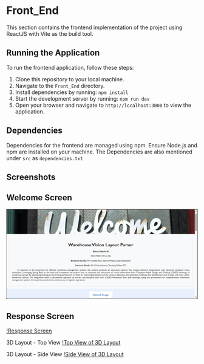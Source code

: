 # Front_End

This section contains the frontend implementation of the project using ReactJS with Vite as the build tool.

## Running the Application

To run the frontend application, follow these steps:

1. Clone this repository to your local machine.
2. Navigate to the `Front_End` directory.
3. Install dependencies by running: `npm install`
4. Start the development server by running: `npm run dev`
5. Open your browser and navigate to `http://localhost:3000` to view the application.

## Dependencies

Dependencies for the frontend are managed using npm. Ensure Node.js and npm are installed on your machine. The Dependencies are also mentioned under `src` as `dependencies.txt`

## Screenshots

Welcome Screen
---
![Welcome Screen](https://github.com/RincisM/Warehouse_Vision_Layout_Parser/blob/f58537e42f3a09f3b586e115fc59ec6c81e08fe6/Screenshots/Welcome_Screen.png)

Response Screen
---
[!Response Screen](https://github.com/RincisM/Warehouse_Vision_Layout_Parser/blob/f58537e42f3a09f3b586e115fc59ec6c81e08fe6/Screenshots/Response_Screen.png)

3D Layout - Top View
[!Top View of 3D Layout](https://github.com/RincisM/Warehouse_Vision_Layout_Parser/blob/f58537e42f3a09f3b586e115fc59ec6c81e08fe6/Screenshots/3D_1.png)

3D Layout - Side View
[!Side View of 3D Layout](https://github.com/RincisM/Warehouse_Vision_Layout_Parser/blob/f58537e42f3a09f3b586e115fc59ec6c81e08fe6/Screenshots/3D_2.png)

